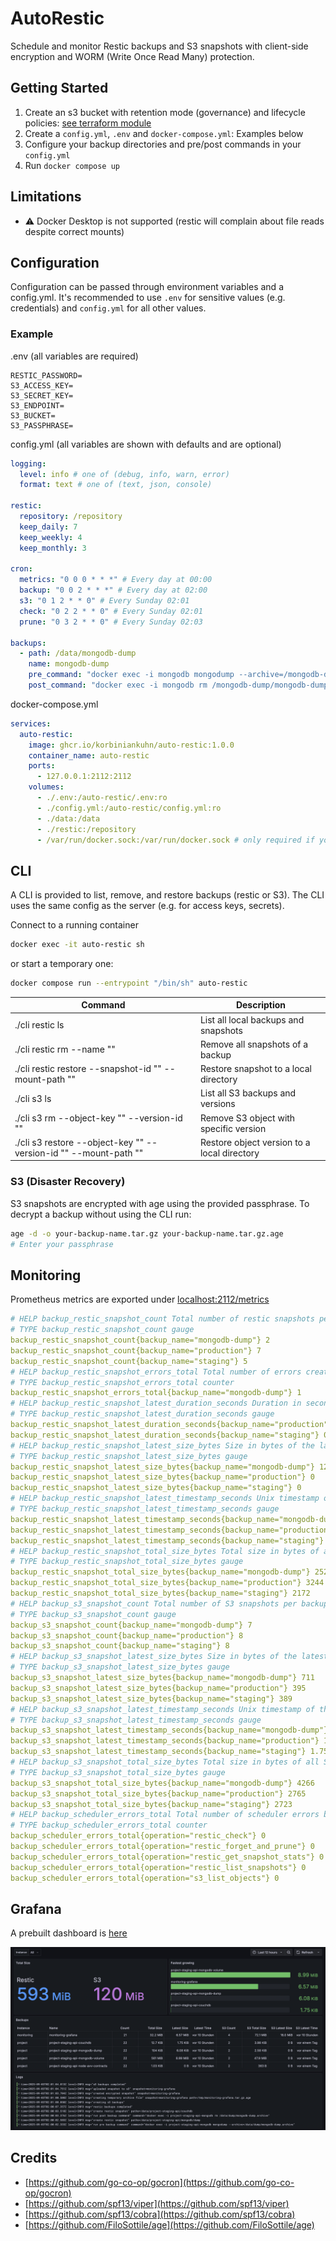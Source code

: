 # AutoRestic

Schedule and monitor Restic backups and S3 snapshots with client-side encryption and WORM (Write Once Read Many) protection.

## Getting Started

1. Create an s3 bucket with retention mode (governance) and lifecycle policies: [see terraform module](terraform)
2. Create a `config.yml`, `.env` and `docker-compose.yml`: Examples below
3. Configure your backup directories and pre/post commands in your `config.yml`
4. Run `docker compose up`

## Limitations

- ⚠️ Docker Desktop is not supported (restic will complain about file reads despite correct mounts)

## Configuration

Configuration can be passed through environment variables and a config.yml. It's recommended to use `.env` for sensitive values (e.g. credentials) and `config.yml` for all other values.

### Example

.env (all variables are required)

```env
RESTIC_PASSWORD=
S3_ACCESS_KEY=
S3_SECRET_KEY=
S3_ENDPOINT=
S3_BUCKET=
S3_PASSPHRASE=
```

config.yml (all variables are shown with defaults and are optional)

```yaml
logging:
  level: info # one of (debug, info, warn, error)
  format: text # one of (text, json, console)

restic:
  repository: /repository
  keep_daily: 7
  keep_weekly: 4
  keep_monthly: 3

cron:
  metrics: "0 0 0 * * *" # Every day at 00:00
  backup: "0 0 2 * * *" # Every day at 02:00
  s3: "0 1 2 * * 0" # Every Sunday 02:01
  check: "0 2 2 * * 0" # Every Sunday 02:01
  prune: "0 3 2 * * 0" # Every Sunday 02:03

backups:
  - path: /data/mongodb-dump
    name: mongodb-dump
    pre_command: "docker exec -i mongodb mongodump --archive=/mongodb-dump/mongodb-dump.archive"
    post_command: "docker exec -i mongodb rm /mongodb-dump/mongodb-dump.archive"
```

docker-compose.yml

```yaml
services:
  auto-restic:
    image: ghcr.io/korbiniankuhn/auto-restic:1.0.0
    container_name: auto-restic
    ports:
      - 127.0.0.1:2112:2112
    volumes:
      - ./.env:/auto-restic/.env:ro
      - ./config.yml:/auto-restic/config.yml:ro
      - ./data:/data
      - ./restic:/repository
      - /var/run/docker.sock:/var/run/docker.sock # only required if you run docker commands for pre-post backup scripts
```

## CLI

A CLI is provided to list, remove, and restore backups (restic or S3). The CLI uses the same config as the server (e.g. for access keys, secrets).

Connect to a running container

```bash
docker exec -it auto-restic sh
```

or start a temporary one:

```bash
docker compose run --entrypoint "/bin/sh" auto-restic
```

| Command                                                          | Description                                 |
| ---------------------------------------------------------------- | ------------------------------------------- |
| ./cli restic ls                                                  | List all local backups and snapshots        |
| ./cli restic rm --name ""                                        | Remove all snapshots of a backup            |
| ./cli restic restore --snapshot-id "" --mount-path ""            | Restore snapshot to a local directory       |
| ./cli s3 ls                                                      | List all S3 backups and versions            |
| ./cli s3 rm --object-key "" --version-id ""                      | Remove S3 object with specific version      |
| ./cli s3 restore --object-key "" --version-id "" --mount-path "" | Restore object version to a local directory |

### S3 (Disaster Recovery)

S3 snapshots are encrypted with age using the provided passphrase. To decrypt a backup without using the CLI run:

```bash
age -d -o your-backup-name.tar.gz your-backup-name.tar.gz.age
# Enter your passphrase
```

## Monitoring

Prometheus metrics are exported under [localhost:2112/metrics](localhost:2112/metrics)

```yaml
# HELP backup_restic_snapshot_count Total number of restic snapshots per backup name
# TYPE backup_restic_snapshot_count gauge
backup_restic_snapshot_count{backup_name="mongodb-dump"} 2
backup_restic_snapshot_count{backup_name="production"} 7
backup_restic_snapshot_count{backup_name="staging"} 5
# HELP backup_restic_snapshot_errors_total Total number of errors creating restic snapshots per backup name
# TYPE backup_restic_snapshot_errors_total counter
backup_restic_snapshot_errors_total{backup_name="mongodb-dump"} 1
# HELP backup_restic_snapshot_latest_duration_seconds Duration in seconds of the latest restic snapshot per backup name
# TYPE backup_restic_snapshot_latest_duration_seconds gauge
backup_restic_snapshot_latest_duration_seconds{backup_name="production"} 0.78878625
backup_restic_snapshot_latest_duration_seconds{backup_name="staging"} 0.777218083
# HELP backup_restic_snapshot_latest_size_bytes Size in bytes of the latest restic snapshot per backup name
# TYPE backup_restic_snapshot_latest_size_bytes gauge
backup_restic_snapshot_latest_size_bytes{backup_name="mongodb-dump"} 1240
backup_restic_snapshot_latest_size_bytes{backup_name="production"} 0
backup_restic_snapshot_latest_size_bytes{backup_name="staging"} 0
# HELP backup_restic_snapshot_latest_timestamp_seconds Unix timestamp of the latest restic snapshot per backup name
# TYPE backup_restic_snapshot_latest_timestamp_seconds gauge
backup_restic_snapshot_latest_timestamp_seconds{backup_name="mongodb-dump"} 1.749808336e+09
backup_restic_snapshot_latest_timestamp_seconds{backup_name="production"} 1.75707894e+09
backup_restic_snapshot_latest_timestamp_seconds{backup_name="staging"} 1.75707894e+09
# HELP backup_restic_snapshot_total_size_bytes Total size in bytes of all restic snapshots per backup name
# TYPE backup_restic_snapshot_total_size_bytes gauge
backup_restic_snapshot_total_size_bytes{backup_name="mongodb-dump"} 2527
backup_restic_snapshot_total_size_bytes{backup_name="production"} 3244
backup_restic_snapshot_total_size_bytes{backup_name="staging"} 2172
# HELP backup_s3_snapshot_count Total number of S3 snapshots per backup name
# TYPE backup_s3_snapshot_count gauge
backup_s3_snapshot_count{backup_name="mongodb-dump"} 7
backup_s3_snapshot_count{backup_name="production"} 8
backup_s3_snapshot_count{backup_name="staging"} 8
# HELP backup_s3_snapshot_latest_size_bytes Size in bytes of the latest S3 snapshot dump per backup name
# TYPE backup_s3_snapshot_latest_size_bytes gauge
backup_s3_snapshot_latest_size_bytes{backup_name="mongodb-dump"} 711
backup_s3_snapshot_latest_size_bytes{backup_name="production"} 395
backup_s3_snapshot_latest_size_bytes{backup_name="staging"} 389
# HELP backup_s3_snapshot_latest_timestamp_seconds Unix timestamp of the latest S3 snapshot dump per backup name
# TYPE backup_s3_snapshot_latest_timestamp_seconds gauge
backup_s3_snapshot_latest_timestamp_seconds{backup_name="mongodb-dump"} 1.75707841e+09
backup_s3_snapshot_latest_timestamp_seconds{backup_name="production"} 1.757078405e+09
backup_s3_snapshot_latest_timestamp_seconds{backup_name="staging"} 1.757078407e+09
# HELP backup_s3_snapshot_total_size_bytes Total size in bytes of all S3 snapshots per backup name
# TYPE backup_s3_snapshot_total_size_bytes gauge
backup_s3_snapshot_total_size_bytes{backup_name="mongodb-dump"} 4266
backup_s3_snapshot_total_size_bytes{backup_name="production"} 2765
backup_s3_snapshot_total_size_bytes{backup_name="staging"} 2723
# HELP backup_scheduler_errors_total Total number of scheduler errors by operation (e.g. restic check, prune, list snapshots)
# TYPE backup_scheduler_errors_total counter
backup_scheduler_errors_total{operation="restic_check"} 0
backup_scheduler_errors_total{operation="restic_forget_and_prune"} 0
backup_scheduler_errors_total{operation="restic_get_snapshot_stats"} 0
backup_scheduler_errors_total{operation="restic_list_snapshots"} 0
backup_scheduler_errors_total{operation="s3_list_objects"} 0
```

## Grafana

A prebuilt dashboard is [here](dashboard.json)

![Screenshot of the Grafana dashboard for AutoRestic](dashboard.png)

## Credits

- [https://github.com/go-co-op/gocron](https://github.com/go-co-op/gocron)
- [https://github.com/spf13/viper](https://github.com/spf13/viper)
- [https://github.com/spf13/cobra](https://github.com/spf13/cobra)
- [https://github.com/FiloSottile/age](https://github.com/FiloSottile/age)
